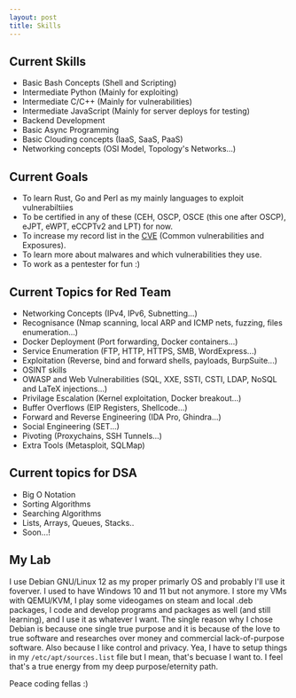 ```yaml
---
layout: post
title: Skills
---
```


## Current Skills 
- Basic Bash Concepts (Shell and Scripting)
- Intermediate Python (Mainly for exploiting)
- Intermediate C/C++ (Mainly for vulnerabilities) 
- Intermediate JavaScript (Mainly for server deploys for testing)
- Backend Development
- Basic Async Programming
- Basic Clouding concepts (IaaS, SaaS, PaaS)
- Networking concepts (OSI Model, Topology's Networks...)

## Current Goals
- To learn Rust, Go and Perl as my mainly languages to exploit vulnerabiltiies
- To be certified in any of these (CEH, OSCP, OSCE (this one after OSCP), eJPT, eWPT, eCCPTv2 and LPT) for now. 
- To increase my record list in the [CVE](https://cve.org/) (Common vulnerabilities and Exposures). 
- To learn more about malwares and which vulnerabilities they use. 
- To work as a pentester for fun :)

## Current Topics for Red Team
- Networking Concepts (IPv4, IPv6, Subnetting...)
- Recognisance (Nmap scanning, local ARP and ICMP nets, fuzzing, files enumeration...)
- Docker Deployment (Port forwarding, Docker containers...)
- Service Enumeration (FTP, HTTP, HTTPS, SMB, WordExpress...)
- Exploitation (Reverse, bind and forward shells, payloads, BurpSuite...)
- OSINT skills
- OWASP and Web Vulnerabilities (SQL, XXE, SSTI, CSTI, LDAP, NoSQL and LaTeX injections...) 
- Privilage Escalation (Kernel exploitation, Docker breakout...)
- Buffer Overflows (EIP Registers, Shellcode...)
- Forward and Reverse Engineering (IDA Pro, Ghindra...)
- Social Engineering (SET...)
- Pivoting (Proxychains, SSH Tunnels...)
- Extra Tools (Metasploit, SQLMap)

## Current topics for DSA 
- Big O Notation
- Sorting Algorithms
- Searching Algorithms
- Lists, Arrays, Queues, Stacks..
- Soon...!

## My Lab
I use Debian GNU/Linux 12 as my proper primarly OS and probably I'll use it foverver. I used to have Windows 10 and 11 but not anymore. I store my VMs with QEMU/KVM, I play some videogames on steam and local .deb packages, I code and develop programs and packages as well (and still learning), and I use it as whatever I want. The single reason why I chose Debian is because one single true purpose and it is because of the love to true software and researches over money and commercial lack-of-purpose software. Also because I like control and privacy. Yea, I have to setup things in my ```/etc/apt/sources.list``` file but I mean, that's becuase I want to. I feel that's a true energy from my deep purpose/eternity path.  

Peace coding fellas :)
